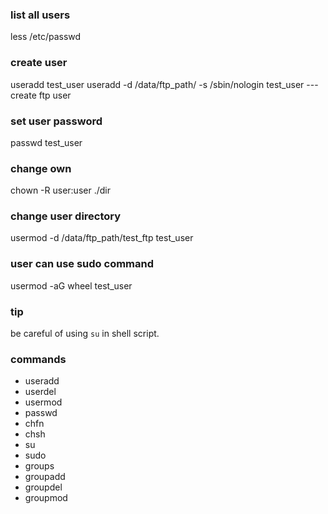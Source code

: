 
### list all users
less /etc/passwd

### create user
useradd test_user
useradd -d /data/ftp_path/ -s /sbin/nologin test_user  --- create ftp user

### set user password
passwd test_user

### change own
chown -R user:user ./dir

### change user directory
usermod -d /data/ftp_path/test_ftp test_user

### user can use sudo command
usermod -aG wheel test_user

### tip
be careful of using `su` in shell script.

### commands
 * useradd
 * userdel
 * usermod
 * passwd
 * chfn
 * chsh
 * su
 * sudo
 * groups
 * groupadd
 * groupdel
 * groupmod
